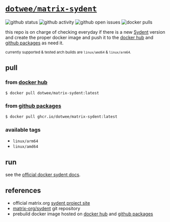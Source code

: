 # [`dotwee/matrix-sydent`](https://github.com/dotWee/docker-matrix-sydent)

![github status](https://img.shields.io/github/workflow/status/dotwee/docker-matrix-sydent/cron/master?logo=GitHub)
![github activity](https://img.shields.io/github/last-commit/dotwee/docker-matrix-sydent?logo=github)
![github open issues](https://badgen.net/github/open-issues/dotwee/docker-matrix-sydent?icon=github)
![docker pulls](https://badgen.net/docker/pulls/dotwee/matrix-sydent?icon=docker&label=pulls)

this repo is on charge of checking everyday if there is a new [Sydent](https://github.com/matrix-org/sydent/) version and create the proper docker image and push it to the [docker hub](https://hub.docker.com/r/dotwee/matrix-sydent) and [github packages](https://github.com/users/dotWee/packages/container/package/matrix-sydent) as need it.

<small>currently supported & tested arch builds are `linux/amd64` & `linux/arm64`.</small>

## pull

### from [docker hub](https://hub.docker.com/r/dotwee/matrix-sydent)

```bash
$ docker pull dotwee/matrix-sydent:latest
```

### from [github packages](https://github.com/dotWee/docker-matrix-sydent/pkgs/container/matrix-sydent)

```bash
$ docker pull ghcr.io/dotwee/matrix-sydent:latest
```

### available tags

- `linux/arm64`
- `linux/amd64`

## run

see the [official docker sydent docs](https://github.com/matrix-org/sydent#docker).

## references

- official matrix.org [sydent project site](https://matrix.org/docs/projects/other/sydent)
- [matrix-org/sydent](https://github.com/matrix-org/sydent) git repository
- prebuild docker image hosted on [docker hub](https://hub.docker.com/r/dotwee/matrix-sydent) and [github packages](https://github.com/dotWee/docker-matrix-sydent/pkgs/container/matrix-sydent)
